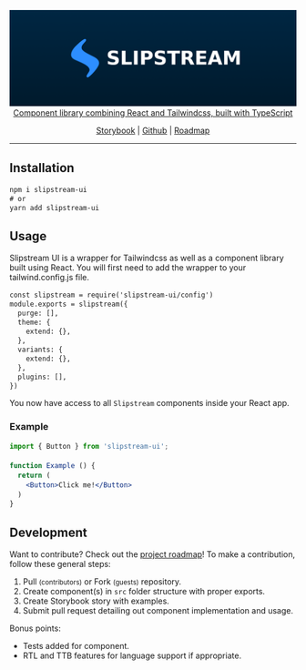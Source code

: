 <p align="center">
  <a href="https://slipstream-ui.netlify.app">
    <img src="slipstream-banner.png" alt="Slipstream UI>
  </a>
</p>
<p align="center">
  Component library combining React and Tailwindcss, built with TypeScript
</p>
<p align="center">
  <a href="https://slipstream-ui.netlify.app">Storybook</a> | <a href="https://github.com/michaelmcshinsky/slipstream-ui">Github</a> | <a href="https://github.com/michaelmcshinsky/slipstream-ui/projects/1">Roadmap</a>
</p>
<hr/>

## Installation

```
npm i slipstream-ui
# or
yarn add slipstream-ui
```

## Usage

Slipstream UI is a wrapper for Tailwindcss as well as a component library built using React. You will first need to add the wrapper to your tailwind.config.js file.

```
const slipstream = require('slipstream-ui/config')
module.exports = slipstream({
  purge: [],
  theme: {
    extend: {},
  },
  variants: {
    extend: {},
  },
  plugins: [],
})
```

You now have access to all `Slipstream` components inside your React app.

### Example

``` jsx
import { Button } from 'slipstream-ui';

function Example () {
  return (
    <Button>Click me!</Button>
  )
}
```

## Development

Want to contribute? Check out the <a href="https://github.com/michaelmcshinsky/slipstream-ui/projects/1">project roadmap</a>! To make a contribution, follow these general steps:

1. Pull <small>(contributors)</small> or Fork <small>(guests)</small> repository.
2. Create component(s) in `src` folder structure with proper exports.
3. Create Storybook story with examples.
4. Submit pull request detailing out component implementation and usage.

Bonus points:
* Tests added for component.
* RTL and TTB features for language support if appropriate.